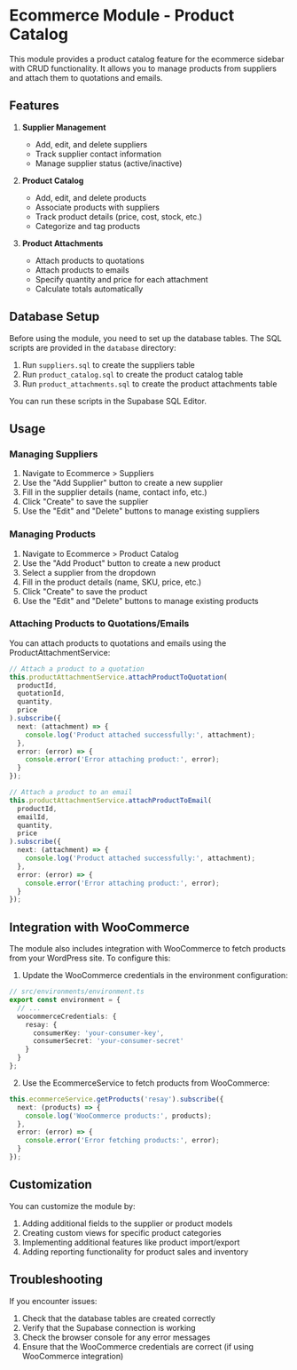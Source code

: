 # Ecommerce Module - Product Catalog

This module provides a product catalog feature for the ecommerce sidebar with CRUD functionality. It allows you to manage products from suppliers and attach them to quotations and emails.

## Features

1. **Supplier Management**
   - Add, edit, and delete suppliers
   - Track supplier contact information
   - Manage supplier status (active/inactive)

2. **Product Catalog**
   - Add, edit, and delete products
   - Associate products with suppliers
   - Track product details (price, cost, stock, etc.)
   - Categorize and tag products

3. **Product Attachments**
   - Attach products to quotations
   - Attach products to emails
   - Specify quantity and price for each attachment
   - Calculate totals automatically

## Database Setup

Before using the module, you need to set up the database tables. The SQL scripts are provided in the `database` directory:

1. Run `suppliers.sql` to create the suppliers table
2. Run `product_catalog.sql` to create the product catalog table
3. Run `product_attachments.sql` to create the product attachments table

You can run these scripts in the Supabase SQL Editor.

## Usage

### Managing Suppliers

1. Navigate to Ecommerce > Suppliers
2. Use the "Add Supplier" button to create a new supplier
3. Fill in the supplier details (name, contact info, etc.)
4. Click "Create" to save the supplier
5. Use the "Edit" and "Delete" buttons to manage existing suppliers

### Managing Products

1. Navigate to Ecommerce > Product Catalog
2. Use the "Add Product" button to create a new product
3. Select a supplier from the dropdown
4. Fill in the product details (name, SKU, price, etc.)
5. Click "Create" to save the product
6. Use the "Edit" and "Delete" buttons to manage existing products

### Attaching Products to Quotations/Emails

You can attach products to quotations and emails using the ProductAttachmentService:

```typescript
// Attach a product to a quotation
this.productAttachmentService.attachProductToQuotation(
  productId,
  quotationId,
  quantity,
  price
).subscribe({
  next: (attachment) => {
    console.log('Product attached successfully:', attachment);
  },
  error: (error) => {
    console.error('Error attaching product:', error);
  }
});

// Attach a product to an email
this.productAttachmentService.attachProductToEmail(
  productId,
  emailId,
  quantity,
  price
).subscribe({
  next: (attachment) => {
    console.log('Product attached successfully:', attachment);
  },
  error: (error) => {
    console.error('Error attaching product:', error);
  }
});
```

## Integration with WooCommerce

The module also includes integration with WooCommerce to fetch products from your WordPress site. To configure this:

1. Update the WooCommerce credentials in the environment configuration:

```typescript
// src/environments/environment.ts
export const environment = {
  // ...
  woocommerceCredentials: {
    resay: {
      consumerKey: 'your-consumer-key',
      consumerSecret: 'your-consumer-secret'
    }
  }
};
```

2. Use the EcommerceService to fetch products from WooCommerce:

```typescript
this.ecommerceService.getProducts('resay').subscribe({
  next: (products) => {
    console.log('WooCommerce products:', products);
  },
  error: (error) => {
    console.error('Error fetching products:', error);
  }
});
```

## Customization

You can customize the module by:

1. Adding additional fields to the supplier or product models
2. Creating custom views for specific product categories
3. Implementing additional features like product import/export
4. Adding reporting functionality for product sales and inventory

## Troubleshooting

If you encounter issues:

1. Check that the database tables are created correctly
2. Verify that the Supabase connection is working
3. Check the browser console for any error messages
4. Ensure that the WooCommerce credentials are correct (if using WooCommerce integration)
